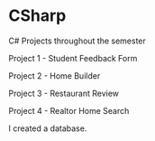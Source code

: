 # CSharp
C# Projects throughout the semester

Project 1 - Student Feedback Form

Project 2 - Home Builder

Project 3 - Restaurant Review

Project 4 - Realtor Home Search


I created a database.